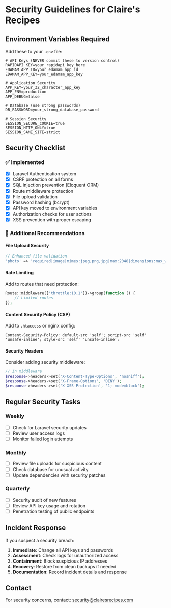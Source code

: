 # Security Guidelines for Claire's Recipes

## Environment Variables Required

Add these to your `.env` file:

```env
# API Keys (NEVER commit these to version control)
RAPIDAPI_KEY=your_rapidapi_key_here
EDAMAM_APP_ID=your_edamam_app_id
EDAMAM_APP_KEY=your_edamam_app_key

# Application Security
APP_KEY=your_32_character_app_key
APP_ENV=production
APP_DEBUG=false

# Database (use strong passwords)
DB_PASSWORD=your_strong_database_password

# Session Security
SESSION_SECURE_COOKIE=true
SESSION_HTTP_ONLY=true
SESSION_SAME_SITE=strict
```

## Security Checklist

### ✅ Implemented
- [x] Laravel Authentication system
- [x] CSRF protection on all forms  
- [x] SQL injection prevention (Eloquent ORM)
- [x] Route middleware protection
- [x] File upload validation
- [x] Password hashing (bcrypt)
- [x] API key moved to environment variables
- [x] Authorization checks for user actions
- [x] XSS prevention with proper escaping

### 🔄 Additional Recommendations

#### **File Upload Security**
```php
// Enhanced file validation
'photo' => 'required|image|mimes:jpeg,png,jpg|max:2048|dimensions:max_width=2000,max_height=2000'
```

#### **Rate Limiting**
Add to routes that need protection:
```php
Route::middleware(['throttle:10,1'])->group(function () {
    // Limited routes
});
```

#### **Content Security Policy (CSP)**
Add to `.htaccess` or nginx config:
```
Content-Security-Policy: default-src 'self'; script-src 'self' 'unsafe-inline'; style-src 'self' 'unsafe-inline';
```

#### **Security Headers**
Consider adding security middleware:
```php
// In middleware
$response->headers->set('X-Content-Type-Options', 'nosniff');
$response->headers->set('X-Frame-Options', 'DENY');
$response->headers->set('X-XSS-Protection', '1; mode=block');
```

## Regular Security Tasks

### Weekly
- [ ] Check for Laravel security updates
- [ ] Review user access logs
- [ ] Monitor failed login attempts

### Monthly  
- [ ] Review file uploads for suspicious content
- [ ] Check database for unusual activity
- [ ] Update dependencies with security patches

### Quarterly
- [ ] Security audit of new features
- [ ] Review API key usage and rotation
- [ ] Penetration testing of public endpoints

## Incident Response

If you suspect a security breach:

1. **Immediate**: Change all API keys and passwords
2. **Assessment**: Check logs for unauthorized access
3. **Containment**: Block suspicious IP addresses  
4. **Recovery**: Restore from clean backups if needed
5. **Documentation**: Record incident details and response

## Contact

For security concerns, contact: security@clairesrecipes.com
